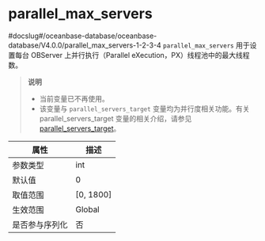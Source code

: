 parallel_max_servers 
=========================================
#docslug#/oceanbase-database/oceanbase-database/V4.0.0/parallel_max_servers-1-2-3-4
`parallel_max_servers` 用于设置每台 OBServer 上并行执行（Parallel eXecution，PX）线程池中的最大线程数。

> **说明**
> 
> * 当前变量已不再使用。
> * 该变量与 `parallel_servers_target` 变量均为并行度相关功能。有关 parallel_servers_target 变量的相关介绍，请参见 [parallel_servers_target](106.parallel_servers_target-1-2-3-4.md)。

| **属性**  |   **描述**    |
|---------|-------------|
| 参数类型    | int         |
| 默认值     | 0           |
| 取值范围    | \[0, 1800\] |
| 生效范围    | Global      |
| 是否参与序列化 | 否           |



